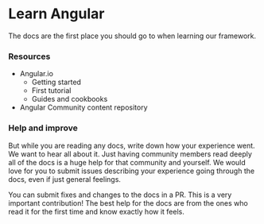 # Learn Angular

The docs are the first place you should go to when learning our framework.

### Resources
* Angular.io
  * Getting started
  * First tutorial
  * Guides and cookbooks
* Angular Community content repository

### Help and improve
But while you are reading any docs, write down how your experience went. 
We want to hear all about it.  Just having community members read deeply all of the docs is a huge help for that community and yourself.
We would love for you to submit issues describing your experience going through the docs, even if just general feelings.

You can submit fixes and changes to the docs in a PR. This is a very important contribution! The best help for the docs are from the ones who read it for the first time and know exactly how it feels.

